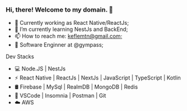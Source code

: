### Hi, there! Welcome to my domain. 👋

<!--
**KeflemTrindade/KeflemTrindade** is a ✨ _special_ ✨ repository because its `README.md` (this file) appears on your GitHub profile.

Here are some ideas to get you started:
-->

- 🔭 Currently working as React Native/ReactJs;
- 🌱 I’m currently learning NestJs and BackEnd;
- 📫 How to reach me: [keflemtn@gmail.com;](https://www.linkedin.com/in/keflem-trindade-905938164/)
- 💼 Software Enginner at @gympass;

 Dev Stacks
 
- 💻 Node.JS | NestJs
- ⚡ React Native | ReactJs | NextJs | JavaScript | TypeScript | Kotlin
- 🛢 Firebase | MySql | RealmDB | MongoDB | Redis
- 🔧 VSCode | Insomnia | Postman | Git
- ☁️  AWS
